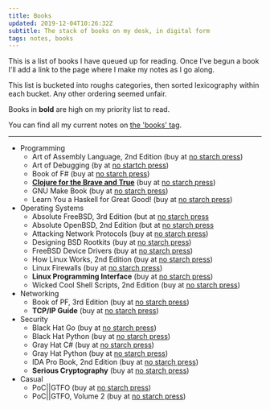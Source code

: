 ```yaml
---
title: Books
updated: 2019-12-04T10:26:32Z
subtitle: The stack of books on my desk, in digital form
tags: notes, books
---
```


This is a list of books I have queued up for reading.
Once I've begun a book I'll add a link to the page where I make my notes as I go along.

This list is bucketed into roughs categories, then sorted lexicography within each bucket.
Any other ordering seemed unfair.

Books in **bold** are high on my priority list to read.

<!-- todo: add tag support to the blog -->
You can find all my current notes on [the 'books' tag](#/tags/books).

----


- Programming
  - Art of Assembly Language, 2nd Edition (buy at [no starch press](https://nostarch.com/assembly2.htm))
  - Art of Debugging (by at [no startch press](https://nostarch.com/debugging.htm))
  - Book of F# (buy at [no starch press](https://nostarch.com/fsharp))
  - [**Clojure for the Brave and True**](/notes/clojure-for-the-brave-and-true) (buy at [no starch press](https://nostarch.com/clojure))
  - GNU Make Book (buy at [no starch press](https://nostarch.com/gnumake))
  - Learn You a Haskell for Great Good! (buy at [no starch press](https://nostarch.com/lyah.htm))
- Operating Systems
  - Absolute FreeBSD, 3rd Edition (but at [no starch press](https://nostarch.com/absfreebsd3)
  - Absolute OpenBSD, 2nd Edition (but at [no starch press](https://nostarch.com/openbsd2)
  - Attacking Network Protocols (buy at [no starch press](https://nostarch.com/networkprotocols))
  - Designing BSD Rootkits (buy at [no starch press](https://nostarch.com/rootkits.htm))
  - FreeBSD Device Drivers (buy at [no starch press](https://nostarch.com/bsddrivers.htm))
  - How Linux Works, 2nd Edition (buy at [no starch press](https://nostarch.com/howlinuxworks2))
  - Linux Firewalls (buy at [no starch press](https://nostarch.com/firewalls.htm))
  - **Linux Programming Interface** (buy at [no starch press](https://nostarch.com/tlpi))
  - Wicked Cool Shell Scripts, 2nd Edition (buy at [no starch press](https://nostarch.com/wcss2))
- Networking
  - Book of PF, 3rd Edition (buy at [no starch press](https://nostarch.com/pf3))
  - **TCP/IP Guide** (buy at [no starch press](https://nostarch.com/tcpip.htm))
- Security
  - Black Hat Go (buy at [no starch press](https://nostarch.com/blackhatgo))
  - Black Hat Python (buy at [no starch press](https://nostarch.com/blackhatpython))
  - Gray Hat C# (buy at [no starch press](https://nostarch.com/grayhatcsharp))
  - Gray Hat Python (buy at [no starch press](https://nostarch.com/ghpython.htm))
  - IDA Pro Book, 2nd Edition (buy at [no starch press](https://nostarch.com/idapro2.htm))
  - **Serious Cryptography** (buy at [no starch press](https://nostarch.com/seriouscrypto))
- Casual
  - PoC||GTFO (buy at [no starch press](https://nostarch.com/gtfo))
  - PoC||GTFO, Volume 2 (buy at [no starch press](https://nostarch.com/gtfo2))

